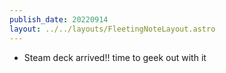 ```yaml
---
publish_date: 20220914    
layout: ../../layouts/FleetingNoteLayout.astro
---
```

- Steam deck arrived!! time to geek out with it